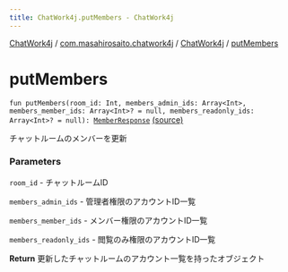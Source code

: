 ```yaml
---
title: ChatWork4j.putMembers - ChatWork4j
---
```


[ChatWork4j](../../index.md) / [com.masahirosaito.chatwork4j](../index.md) / [ChatWork4j](index.md) / [putMembers](.)

# putMembers

`fun putMembers(room_id: Int, members_admin_ids: Array<Int>, members_member_ids: Array<Int>? = null, members_readonly_ids: Array<Int>? = null): `[`MemberResponse`](../../com.masahirosaito.chatwork4j.data/-member-response/index.md) [(source)](https://github.com/MasahiroSaito/ChatWork4j/tree/master/src/main/kotlin/com/masahirosaito/chatwork4j/ChatWork4j.kt#L230)

チャットルームのメンバーを更新

### Parameters

`room_id` - チャットルームID

`members_admin_ids` - 管理者権限のアカウントID一覧

`members_member_ids` - メンバー権限のアカウントID一覧

`members_readonly_ids` - 閲覧のみ権限のアカウントID一覧

**Return**
更新したチャットルームのアカウント一覧を持ったオブジェクト

